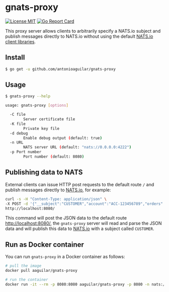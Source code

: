 # gnats-proxy
[![License MIT](https://img.shields.io/npm/l/express.svg)](http://opensource.org/licenses/MIT)
[![Go Report Card](https://goreportcard.com/badge/github.com/antonioaguilar/gnats-proxy)](https://goreportcard.com/report/github.com/antonioaguilar/gnats-proxy)

This proxy server allows clients to arbitrarily specify a NATS.io subject and publish messages directly to NATS.io without using the default [NATS.io client libraries](https://nats.io/download/).

## Install

```bash
$ go get -u github.com/antonioaguilar/gnats-proxy
```

## Usage

```bash
$ gnats-proxy --help

usage: gnats-proxy [options]

  -C file
    	Server certificate file
  -K file
    	Private key file
  -d debug
    	Enable debug output (default: true)
  -n URL
    	NATS server URL (default: "nats://0.0.0.0:4222")
  -p Port number
    	Port number (default: 8080)
```

## Publishing data to NATS

External clients can issue HTTP post requests to the default route `/` and publish messages directly to [NATS.io](https://nats.io/), for example:

```bash
curl -s -H "Content-Type: application/json" \
-X POST -d '{"__subject":"CUSTOMER","account":"ACC-123456789","orders":"PO-123456789"}' \
http://localhost:8080/
```

This command will post the JSON data to the default route [http://localhost:8080/](http://localhost:8080/), the `gnats-proxy` server will read and parse the JSON data and will publish this data to [NATS.io](https://nats.io/) with a subject called `CUSTOMER`.


## Run as Docker container

You can run ```gnats-proxy``` in a Docker container as follows:

```bash
# pull the image
docker pull aaguilar/gnats-proxy

# run the container
docker run -it --rm -p 8080:8080 aaguilar/gnats-proxy -p 8080 -n nats://localhost:4222
```
